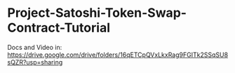 # Project-Satoshi-Token-Swap-Contract-Tutorial
Docs and Video in: https://drive.google.com/drive/folders/16qETCpQVxLkxRag9FGITk2SSqSU8sQZR?usp=sharing
